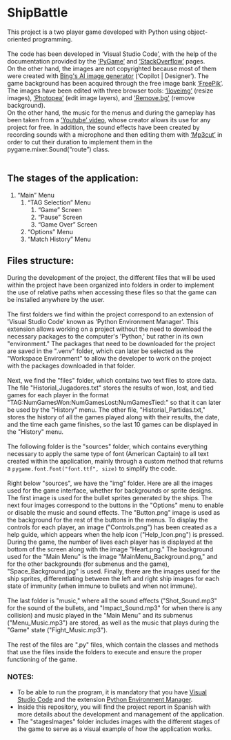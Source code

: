 # ShipBattle
This project is a two player game developed with Python using object-oriented programming.
<br><br>
The code has been developed in ‘Visual Studio Code’, with the
help of the documentation provided by the [‘PyGame’](https://www.pygame.org/news) and [‘StackOverflow’](https://stackoverflow.com) pages.
<br>
On the other hand, the images are not copyrighted because most of them were created with
[Bing's AI image generator](https://www.bing.com/images/create?toWww=1&redig=DDA9833D58D149B28398193306311B00 ) (‘Copilot | Designer’). The game background has been acquired through the free image bank [‘FreePik’](https://www.freepik.es/vector-gratis/fondo-galaxia-acuarela_21643353.htm#fromView=image_search_similar&page=1&position=17&uuid=94c97f65-08cb-42eb-b659-323a2e24d6d6). The images have
been edited with three browser tools: [‘Iloveimg’](https://www.iloveimg.com/es/redimensionar-imagen) (resize images), [‘Photopea’](https://www.photopea.com) (edit image layers), and ['Remove.bg'](https://www.remove.bg/es/upload) (remove background).
<br>
On the other hand, the music for the menus and during the gameplay has been taken from a
[‘Youtube’ video](https://www.youtube.com/watch?v=5bn3Jmvep1k), whose creator allows its use for any project for free. In addition, the sound effects have been created by recording sounds with a microphone and then editing them with [‘Mp3cut’](https://mp3cut.net/es/) in order to cut their duration to implement them in the
pygame.mixer.Sound(“route”) class.
<br><br>
## The stages of the application:
1. “Main” Menu
   1. “TAG Selection” Menu
      1. “Game” Screen
      2. “Pause” Screen
      3. “Game Over” Screen
   2. “Options” Menu
   3. “Match History” Menu
## Files structure:
During the development of the project, the different files that will be used within the project have been organized into folders in order to implement 
the use of relative paths when accessing these files so that the game can be installed anywhere by the user.
<br><br>
The first folders we find within the project correspond to an extension of 'Visual Studio Code' known as 'Python Environment Manager'. This extension allows working on a project without the need to download the necessary packages to the computer's 'Python,' but rather in its own "environment." The packages that need to be downloaded for the project are saved in the ".venv" folder, which can later be selected as the "Workspace Environment" to allow the developer to work on the project with the packages downloaded in that folder.
<br><br>
Next, we find the "files" folder, which contains two text files to store data. The file "Historial_Jugadores.txt" stores the results of won, lost, and tied games for each player in the format "TAG:NumGamesWon:NumGamesLost:NumGamesTied:" so that it can later be used by the "History" menu. The other file, "Historial_Partidas.txt," stores the history of all the games played along with their results, the date, and the time each game finishes, so the last 10 games can be displayed in the "History" menu.
<br><br>
The following folder is the "sources" folder, which contains everything necessary to apply the same type of font (American Captain) to all text created within the application, mainly through a custom method that returns a `pygame.font.Font("font.ttf", size)` to simplify the code.
<br><br>
Right below "sources", we have the "img" folder. Here are all the images used for the game interface, whether for backgrounds or sprite designs. The first image is used for the bullet sprites generated by the ships. The next four images correspond to the buttons in the "Options" menu to enable or disable the music and sound effects. The "Button.png" image is used as the background for the rest of the buttons in the menus. To display the controls for each player, an image ("Controls.png") has been created as a help guide, which appears when the help icon ("Help_Icon.png") is pressed. During the game, the number of lives each player has is displayed at the bottom of the screen along with the image "Heart.png." The background used for the "Main Menu" is the image "MainMenu_Background.png," and for the other backgrounds (for submenus and the game), "Space_Background.jpg" is used. Finally, there are the images used for the ship sprites, differentiating between the left and right ship images for each state of immunity (when immune to bullets and when not immune).
<br><br>
The last folder is "music," where all the sound effects ("Shot_Sound.mp3" for the sound of the bullets, and "Impact_Sound.mp3" for when there is any collision) and music played in the "Main Menu" and its submenus ("Menu_Music.mp3") are stored, as well as the music that plays during the "Game" state ("Fight_Music.mp3").
<br><br>
The rest of the files are ".py" files, which contain the classes and methods that use the files inside the folders to execute and ensure the proper functioning of the game.
### NOTES:
- To be able to run the program, it is mandatory that you have [Visual Studio Code](https://code.visualstudio.com/) and the extension [Python Environment Manager](https://marketplace.visualstudio.com/items?itemName=donjayamanne.python-environment-manager).
- Inside this repository, you will find the project report in Spanish with more details about the development and management of the application.
- The "stagesImages" folder includes images with the different stages of the game to serve as a visual example of how the application works.
